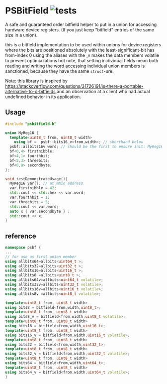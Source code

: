# PSBitField ![tests](https://github.com/PeterSommerlad/PSBitField/actions/workflows/psbitfieldtests.yml/badge.svg)

A safe and guaranteed order bitfield helper to put in a union for accessing hardware device registers.
(If you just keep "bitfield" entries of the same size in a union).


this is a bitfield implementation to be used within unions for device registers
where the bits are positioned absolutely with the least-significant-bit has from-index 0
using the aliases with the _v makes the data members volatile to prevent optimiazations
but note, that setting inidividual fields mean both reading and writing the word
accessing individual union members is sanctioned, because they have the same `struct`-ure.


Note: this library is inspired by https://stackoverflow.com/questions/31726191/is-there-a-portable-alternative-to-c-bitfields and an observation at a client who had actual undefined behavior in its application.

## Usage

```C++
#include "psbitfield.h"

union MyReg16 {
  template<uint8_t from, uint8_t width>
    using bf =  psbf::bits16_v<from,width>; // shorthand below
  psbf::allbits16v word; // should be the first to ensure init: MyReg16 reg{};
  bf<0,4> firstnibble;
  bf<4,1> fourthbit;
  bf<5,3> threebits;
  bf<8,8> secondbyte;
};

void testDemonstrateUsage(){
  MyReg16 var{}; // at mmio address
  var.firstnibble = 42;
  std::cout << std::hex << var.word;
  var.fourthbit = 1;
  var.threebits = 5;
  std::cout << var.word;
  auto x { var.secondbyte } ;
  std::cout << x;
}

```


## reference
```C++
namespace psbf {
...
// for use as first union member
using allbits64=allbits<uint64_t >;
using allbits32=allbits<uint32_t >;
using allbits16=allbits<uint16_t >;
using allbits8 =allbits<uint8_t >;
using allbits64v=allbits<uint64_t volatile>;
using allbits32v=allbits<uint32_t volatile>;
using allbits16v=allbits<uint16_t volatile>;
using allbits8v =allbits<uint8_t volatile>;

template<uint8_t from, uint8_t width>
using bits8 = bitfield<from,width,uint8_t>;
template<uint8_t from, uint8_t width>
using bits8_v = bitfield<from,width,uint8_t volatile>;
template<uint8_t from, uint8_t width>
using bits16 = bitfield<from,width,uint16_t>;
template<uint8_t from, uint8_t width>
using bits16_v = bitfield<from,width,uint16_t volatile>;
template<uint8_t from, uint8_t width>
using bits32 = bitfield<from,width,uint32_t>;
template<uint8_t from, uint8_t width>
using bits32_v = bitfield<from,width,uint32_t volatile>;
template<uint8_t from, uint8_t width>
using bits64 = bitfield<from,width,uint64_t>;
template<uint8_t from, uint8_t width>
using bits64_v = bitfield<from,width,uint64_t volatile>;
}
```

